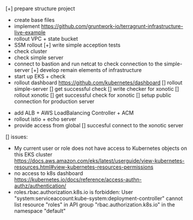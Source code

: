 [+] prepare structure project
  + create base files
  + implement https://github.com/gruntwork-io/terragrunt-infrastructure-live-example
  + rollout VPC + state bucket
  + SSM rollout
[+] write simple acception tests
  + check cluster
  + check simple server 
  + connect to bastion and run netcat to check connection to the simple-server 
[+] develop remain elements of infrastructure 
  + start up EKS + check
  + rollout dashboard https://github.com/kubernetes/dashboard
[] rollout simple-server
[] get successful check
[] write checker for xonotic
[] rollout xonotic
[] get successful check for xonotic
[] setup public connection for production server
  - add ALB + AWS LoadBalancing Controller + ACM
  - rollout istio + echo server
  - provide access from global
[] succesful connect to the xonotic server


[] issues:
- My current user or role does not have access to Kubernetes objects on this EKS cluster
  https://docs.aws.amazon.com/eks/latest/userguide/view-kubernetes-resources.html#view-kubernetes-resources-permissions
- no access to k8s dashboard
  https://kubernetes.io/docs/reference/access-authn-authz/authentication/
- roles.rbac.authorization.k8s.io is forbidden: User "system:serviceaccount:kube-system:deployment-controller" cannot list resource "roles" in API group "rbac.authorization.k8s.io" in the namespace "default"